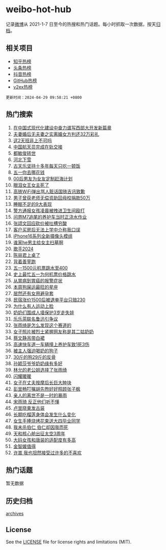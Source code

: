 # weibo-hot-hub

记录[微博](https://www.weibo.com)从 2021-1-7 日至今的热搜和热门话题。每小时抓取一次数据，按天[归档](archives)。

## 相关项目

- [知乎热榜](https://github.com/lonnyzhang423/zhihu-hot-hub)
- [头条热榜](https://github.com/lonnyzhang423/toutiao-hot-hub)
- [抖音热榜](https://github.com/lonnyzhang423/douyin-hot-hub)
- [GitHub热榜](https://github.com/lonnyzhang423/github-hot-hub)
- [v2ex热榜](https://github.com/lonnyzhang423/v2ex-hot-hub)


`更新时间：2024-04-29 09:58:21 +0800`

## 热门搜索

1. [在中国式现代化建设中奋力谱写西部大开发新篇章](https://m.weibo.cn/search?containerid=100103type%3D1%26t%3D10%26q%3D%23%E5%9C%A8%E4%B8%AD%E5%9B%BD%E5%BC%8F%E7%8E%B0%E4%BB%A3%E5%8C%96%E5%BB%BA%E8%AE%BE%E4%B8%AD%E5%A5%8B%E5%8A%9B%E8%B0%B1%E5%86%99%E8%A5%BF%E9%83%A8%E5%A4%A7%E5%BC%80%E5%8F%91%E6%96%B0%E7%AF%87%E7%AB%A0%23&stream_entry_id=51&isnewpage=1&extparam=seat%3D1%26stream_entry_id%3D51%26c_type%3D51%26dgr%3D0%26pos%3D0%26cate%3D10103%26q%3D%2523%25E5%259C%25A8%25E4%25B8%25AD%25E5%259B%25BD%25E5%25BC%258F%25E7%258E%25B0%25E4%25BB%25A3%25E5%258C%2596%25E5%25BB%25BA%25E8%25AE%25BE%25E4%25B8%25AD%25E5%25A5%258B%25E5%258A%259B%25E8%25B0%25B1%25E5%2586%2599%25E8%25A5%25BF%25E9%2583%25A8%25E5%25A4%25A7%25E5%25BC%2580%25E5%258F%2591%25E6%2596%25B0%25E7%25AF%2587%25E7%25AB%25A0%2523%26filter_type%3Drealtimehot%26display_time%3D1714355900%26pre_seqid%3D171435590065001490127)
1. [夫妻婚后无夫妻之实离婚女方判还32万彩礼](https://m.weibo.cn/search?containerid=100103type%3D1%26t%3D10%26q%3D%23%E5%A4%AB%E5%A6%BB%E5%A9%9A%E5%90%8E%E6%97%A0%E5%A4%AB%E5%A6%BB%E4%B9%8B%E5%AE%9E%E7%A6%BB%E5%A9%9A%E5%A5%B3%E6%96%B9%E5%88%A4%E8%BF%9832%E4%B8%87%E5%BD%A9%E7%A4%BC%23&stream_entry_id=31&isnewpage=1&extparam=seat%3D1%26stream_entry_id%3D31%26lcate%3D5001%26realpos%3D1%26filter_type%3Drealtimehot%26dgr%3D0%26c_type%3D31%26flag%3D2%26pos%3D0%26cate%3D5001%26q%3D%2523%25E5%25A4%25AB%25E5%25A6%25BB%25E5%25A9%259A%25E5%2590%258E%25E6%2597%25A0%25E5%25A4%25AB%25E5%25A6%25BB%25E4%25B9%258B%25E5%25AE%259E%25E7%25A6%25BB%25E5%25A9%259A%25E5%25A5%25B3%25E6%2596%25B9%25E5%2588%25A4%25E8%25BF%259832%25E4%25B8%2587%25E5%25BD%25A9%25E7%25A4%25BC%2523%26band_rank%3D1%26display_time%3D1714355900%26pre_seqid%3D171435590065001490127)
1. [这2天班非上不可吗](https://m.weibo.cn/search?containerid=100103type%3D1%26t%3D10%26q%3D%23%E8%BF%992%E5%A4%A9%E7%8F%AD%E9%9D%9E%E4%B8%8A%E4%B8%8D%E5%8F%AF%E5%90%97%23&stream_entry_id=31&isnewpage=1&extparam=seat%3D1%26stream_entry_id%3D31%26lcate%3D5001%26realpos%3D2%26filter_type%3Drealtimehot%26dgr%3D0%26c_type%3D31%26flag%3D2%26pos%3D1%26cate%3D5001%26q%3D%2523%25E8%25BF%25992%25E5%25A4%25A9%25E7%258F%25AD%25E9%259D%259E%25E4%25B8%258A%25E4%25B8%258D%25E5%258F%25AF%25E5%2590%2597%2523%26band_rank%3D2%26display_time%3D1714355900%26pre_seqid%3D171435590065001490127)
1. [中国航天员完成在轨交接](https://m.weibo.cn/search?containerid=100103type%3D1%26t%3D10%26q%3D%23%E4%B8%AD%E5%9B%BD%E8%88%AA%E5%A4%A9%E5%91%98%E5%AE%8C%E6%88%90%E5%9C%A8%E8%BD%A8%E4%BA%A4%E6%8E%A5%23&stream_entry_id=31&isnewpage=1&extparam=seat%3D1%26stream_entry_id%3D31%26lcate%3D5001%26realpos%3D3%26filter_type%3Drealtimehot%26dgr%3D0%26c_type%3D31%26flag%3D0%26pos%3D2%26cate%3D5001%26q%3D%2523%25E4%25B8%25AD%25E5%259B%25BD%25E8%2588%25AA%25E5%25A4%25A9%25E5%2591%2598%25E5%25AE%258C%25E6%2588%2590%25E5%259C%25A8%25E8%25BD%25A8%25E4%25BA%25A4%25E6%258E%25A5%2523%26band_rank%3D3%26display_time%3D1714355900%26pre_seqid%3D171435590065001490127)
1. [都敏俊转世](https://m.weibo.cn/search?containerid=100103type%3D1%26t%3D10%26q%3D%E9%83%BD%E6%95%8F%E4%BF%8A%E8%BD%AC%E4%B8%96&stream_entry_id=31&isnewpage=1&extparam=seat%3D1%26stream_entry_id%3D31%26lcate%3D5001%26realpos%3D4%26filter_type%3Drealtimehot%26dgr%3D0%26c_type%3D31%26flag%3D1%26pos%3D3%26cate%3D5001%26q%3D%25E9%2583%25BD%25E6%2595%258F%25E4%25BF%258A%25E8%25BD%25AC%25E4%25B8%2596%26band_rank%3D4%26display_time%3D1714355900%26pre_seqid%3D171435590065001490127)
1. [河北下雪](https://m.weibo.cn/search?containerid=100103type%3D1%26t%3D10%26q%3D%E6%B2%B3%E5%8C%97%E4%B8%8B%E9%9B%AA&stream_entry_id=31&isnewpage=1&extparam=seat%3D1%26stream_entry_id%3D31%26lcate%3D5001%26realpos%3D5%26filter_type%3Drealtimehot%26dgr%3D0%26c_type%3D31%26flag%3D1%26pos%3D4%26cate%3D5001%26q%3D%25E6%25B2%25B3%25E5%258C%2597%25E4%25B8%258B%25E9%259B%25AA%26band_rank%3D5%26display_time%3D1714355900%26pre_seqid%3D171435590065001490127)
1. [古天乐坚持十多年每天只吃一顿饭](https://m.weibo.cn/search?containerid=100103type%3D1%26t%3D10%26q%3D%23%E5%8F%A4%E5%A4%A9%E4%B9%90%E5%9D%9A%E6%8C%81%E5%8D%81%E5%A4%9A%E5%B9%B4%E6%AF%8F%E5%A4%A9%E5%8F%AA%E5%90%83%E4%B8%80%E9%A1%BF%E9%A5%AD%23&stream_entry_id=31&isnewpage=1&extparam=seat%3D1%26stream_entry_id%3D31%26lcate%3D5001%26realpos%3D6%26filter_type%3Drealtimehot%26dgr%3D0%26c_type%3D31%26flag%3D1%26pos%3D5%26cate%3D5001%26q%3D%2523%25E5%258F%25A4%25E5%25A4%25A9%25E4%25B9%2590%25E5%259D%259A%25E6%258C%2581%25E5%258D%2581%25E5%25A4%259A%25E5%25B9%25B4%25E6%25AF%258F%25E5%25A4%25A9%25E5%258F%25AA%25E5%2590%2583%25E4%25B8%2580%25E9%25A1%25BF%25E9%25A5%25AD%2523%26band_rank%3D6%26display_time%3D1714355900%26pre_seqid%3D171435590065001490127)
1. [五一你去哪花钱](https://m.weibo.cn/search?containerid=100103type%3D1%26t%3D10%26q%3D%23%E4%BA%94%E4%B8%80%E4%BD%A0%E5%8E%BB%E5%93%AA%E8%8A%B1%E9%92%B1%23&stream_entry_id=31&isnewpage=1&extparam=seat%3D1%26stream_entry_id%3D31%26lcate%3D5001%26dgr%3D0%26band_rank%3D7%26c_type%3D31%26is_ad_pos%3D1%26filter_type%3Drealtimehot%26pos%3D6%26cate%3D5001%26q%3D%2523%25E4%25BA%2594%25E4%25B8%2580%25E4%25BD%25A0%25E5%258E%25BB%25E5%2593%25AA%25E8%258A%25B1%25E9%2592%25B1%2523%26adid%3D234750%26display_time%3D1714355900%26pre_seqid%3D171435590065001490127)
1. [00后男友为女友定制赶海计划](https://m.weibo.cn/search?containerid=100103type%3D1%26t%3D10%26q%3D%2300%E5%90%8E%E7%94%B7%E5%8F%8B%E4%B8%BA%E5%A5%B3%E5%8F%8B%E5%AE%9A%E5%88%B6%E8%B5%B6%E6%B5%B7%E8%AE%A1%E5%88%92%23&stream_entry_id=31&isnewpage=1&extparam=seat%3D1%26stream_entry_id%3D31%26lcate%3D5001%26realpos%3D7%26filter_type%3Drealtimehot%26dgr%3D0%26c_type%3D31%26flag%3D1%26pos%3D7%26cate%3D5001%26q%3D%252300%25E5%2590%258E%25E7%2594%25B7%25E5%258F%258B%25E4%25B8%25BA%25E5%25A5%25B3%25E5%258F%258B%25E5%25AE%259A%25E5%2588%25B6%25E8%25B5%25B6%25E6%25B5%25B7%25E8%25AE%25A1%25E5%2588%2592%2523%26band_rank%3D7%26display_time%3D1714355900%26pre_seqid%3D171435590065001490127)
1. [眼泪女王女主死了](https://m.weibo.cn/search?containerid=100103type%3D1%26t%3D10%26q%3D%23%E7%9C%BC%E6%B3%AA%E5%A5%B3%E7%8E%8B%E5%A5%B3%E4%B8%BB%E6%AD%BB%E4%BA%86%23&stream_entry_id=31&isnewpage=1&extparam=seat%3D1%26stream_entry_id%3D31%26lcate%3D5001%26realpos%3D8%26filter_type%3Drealtimehot%26dgr%3D0%26c_type%3D31%26flag%3D2%26pos%3D8%26cate%3D5001%26q%3D%2523%25E7%259C%25BC%25E6%25B3%25AA%25E5%25A5%25B3%25E7%258E%258B%25E5%25A5%25B3%25E4%25B8%25BB%25E6%25AD%25BB%25E4%25BA%2586%2523%26band_rank%3D8%26display_time%3D1714355900%26pre_seqid%3D171435590065001490127)
1. [高铁WiFi弹出骂人脏话国铁吉讯致歉](https://m.weibo.cn/search?containerid=100103type%3D1%26t%3D10%26q%3D%23%E9%AB%98%E9%93%81WiFi%E5%BC%B9%E5%87%BA%E9%AA%82%E4%BA%BA%E8%84%8F%E8%AF%9D%E5%9B%BD%E9%93%81%E5%90%89%E8%AE%AF%E8%87%B4%E6%AD%89%23&stream_entry_id=31&isnewpage=1&extparam=seat%3D1%26stream_entry_id%3D31%26lcate%3D5001%26realpos%3D9%26filter_type%3Drealtimehot%26dgr%3D0%26c_type%3D31%26flag%3D0%26pos%3D9%26cate%3D5001%26q%3D%2523%25E9%25AB%2598%25E9%2593%2581WiFi%25E5%25BC%25B9%25E5%2587%25BA%25E9%25AA%2582%25E4%25BA%25BA%25E8%2584%258F%25E8%25AF%259D%25E5%259B%25BD%25E9%2593%2581%25E5%2590%2589%25E8%25AE%25AF%25E8%2587%25B4%25E6%25AD%2589%2523%26band_rank%3D9%26display_time%3D1714355900%26pre_seqid%3D171435590065001490127)
1. [男子曾获老师无偿资助回母校捐款50万](https://m.weibo.cn/search?containerid=100103type%3D1%26t%3D10%26q%3D%23%E7%94%B7%E5%AD%90%E6%9B%BE%E8%8E%B7%E8%80%81%E5%B8%88%E6%97%A0%E5%81%BF%E8%B5%84%E5%8A%A9%E5%9B%9E%E6%AF%8D%E6%A0%A1%E6%8D%90%E6%AC%BE50%E4%B8%87%23&stream_entry_id=31&isnewpage=1&extparam=seat%3D1%26stream_entry_id%3D31%26lcate%3D5001%26realpos%3D10%26filter_type%3Drealtimehot%26dgr%3D0%26c_type%3D31%26flag%3D32768%26pos%3D10%26cate%3D5001%26q%3D%2523%25E7%2594%25B7%25E5%25AD%2590%25E6%259B%25BE%25E8%258E%25B7%25E8%2580%2581%25E5%25B8%2588%25E6%2597%25A0%25E5%2581%25BF%25E8%25B5%2584%25E5%258A%25A9%25E5%259B%259E%25E6%25AF%258D%25E6%25A0%25A1%25E6%258D%2590%25E6%25AC%25BE50%25E4%25B8%2587%2523%26band_rank%3D10%26display_time%3D1714355900%26pre_seqid%3D171435590065001490127)
1. [睡眠不足的9大表现](https://m.weibo.cn/search?containerid=100103type%3D1%26t%3D10%26q%3D%23%E7%9D%A1%E7%9C%A0%E4%B8%8D%E8%B6%B3%E7%9A%849%E5%A4%A7%E8%A1%A8%E7%8E%B0%23&stream_entry_id=31&isnewpage=1&extparam=seat%3D1%26stream_entry_id%3D31%26lcate%3D5001%26realpos%3D11%26filter_type%3Drealtimehot%26dgr%3D0%26c_type%3D31%26flag%3D1%26pos%3D11%26cate%3D5001%26q%3D%2523%25E7%259D%25A1%25E7%259C%25A0%25E4%25B8%258D%25E8%25B6%25B3%25E7%259A%25849%25E5%25A4%25A7%25E8%25A1%25A8%25E7%258E%25B0%2523%26band_rank%3D11%26display_time%3D1714355900%26pre_seqid%3D171435590065001490127)
1. [警方通报女孩凌晨被拽进卫生间殴打](https://m.weibo.cn/search?containerid=100103type%3D1%26t%3D10%26q%3D%23%E8%AD%A6%E6%96%B9%E9%80%9A%E6%8A%A5%E5%A5%B3%E5%AD%A9%E5%87%8C%E6%99%A8%E8%A2%AB%E6%8B%BD%E8%BF%9B%E5%8D%AB%E7%94%9F%E9%97%B4%E6%AE%B4%E6%89%93%23&stream_entry_id=31&isnewpage=1&extparam=seat%3D1%26stream_entry_id%3D31%26lcate%3D5001%26realpos%3D12%26filter_type%3Drealtimehot%26dgr%3D0%26c_type%3D31%26flag%3D0%26pos%3D12%26cate%3D5001%26q%3D%2523%25E8%25AD%25A6%25E6%2596%25B9%25E9%2580%259A%25E6%258A%25A5%25E5%25A5%25B3%25E5%25AD%25A9%25E5%2587%258C%25E6%2599%25A8%25E8%25A2%25AB%25E6%258B%25BD%25E8%25BF%259B%25E5%258D%25AB%25E7%2594%259F%25E9%2597%25B4%25E6%25AE%25B4%25E6%2589%2593%2523%26band_rank%3D12%26display_time%3D1714355900%26pre_seqid%3D171435590065001490127)
1. [问界M7追尾的养护车当时正浇水作业](https://m.weibo.cn/search?containerid=100103type%3D1%26t%3D10%26q%3D%23%E9%97%AE%E7%95%8CM7%E8%BF%BD%E5%B0%BE%E7%9A%84%E5%85%BB%E6%8A%A4%E8%BD%A6%E5%BD%93%E6%97%B6%E6%AD%A3%E6%B5%87%E6%B0%B4%E4%BD%9C%E4%B8%9A%23&stream_entry_id=31&isnewpage=1&extparam=seat%3D1%26stream_entry_id%3D31%26lcate%3D5001%26realpos%3D13%26filter_type%3Drealtimehot%26dgr%3D0%26c_type%3D31%26flag%3D1%26pos%3D13%26cate%3D5001%26q%3D%2523%25E9%2597%25AE%25E7%2595%258CM7%25E8%25BF%25BD%25E5%25B0%25BE%25E7%259A%2584%25E5%2585%25BB%25E6%258A%25A4%25E8%25BD%25A6%25E5%25BD%2593%25E6%2597%25B6%25E6%25AD%25A3%25E6%25B5%2587%25E6%25B0%25B4%25E4%25BD%259C%25E4%25B8%259A%2523%26band_rank%3D13%26display_time%3D1714355900%26pre_seqid%3D171435590065001490127)
1. [张颂文回应砍价被吐槽穷酸](https://m.weibo.cn/search?containerid=100103type%3D1%26t%3D10%26q%3D%23%E5%BC%A0%E9%A2%82%E6%96%87%E5%9B%9E%E5%BA%94%E7%A0%8D%E4%BB%B7%E8%A2%AB%E5%90%90%E6%A7%BD%E7%A9%B7%E9%85%B8%23&stream_entry_id=31&isnewpage=1&extparam=seat%3D1%26stream_entry_id%3D31%26lcate%3D5001%26realpos%3D14%26filter_type%3Drealtimehot%26dgr%3D0%26c_type%3D31%26flag%3D0%26pos%3D14%26cate%3D5001%26q%3D%2523%25E5%25BC%25A0%25E9%25A2%2582%25E6%2596%2587%25E5%259B%259E%25E5%25BA%2594%25E7%25A0%258D%25E4%25BB%25B7%25E8%25A2%25AB%25E5%2590%2590%25E6%25A7%25BD%25E7%25A9%25B7%25E9%2585%25B8%2523%26band_rank%3D14%26display_time%3D1714355900%26pre_seqid%3D171435590065001490127)
1. [客户买房后无法上学中介称我口误](https://m.weibo.cn/search?containerid=100103type%3D1%26t%3D10%26q%3D%23%E5%AE%A2%E6%88%B7%E4%B9%B0%E6%88%BF%E5%90%8E%E6%97%A0%E6%B3%95%E4%B8%8A%E5%AD%A6%E4%B8%AD%E4%BB%8B%E7%A7%B0%E6%88%91%E5%8F%A3%E8%AF%AF%23&stream_entry_id=31&isnewpage=1&extparam=seat%3D1%26stream_entry_id%3D31%26lcate%3D5001%26realpos%3D15%26filter_type%3Drealtimehot%26dgr%3D0%26c_type%3D31%26flag%3D1%26pos%3D15%26cate%3D5001%26q%3D%2523%25E5%25AE%25A2%25E6%2588%25B7%25E4%25B9%25B0%25E6%2588%25BF%25E5%2590%258E%25E6%2597%25A0%25E6%25B3%2595%25E4%25B8%258A%25E5%25AD%25A6%25E4%25B8%25AD%25E4%25BB%258B%25E7%25A7%25B0%25E6%2588%2591%25E5%258F%25A3%25E8%25AF%25AF%2523%26band_rank%3D15%26display_time%3D1714355900%26pre_seqid%3D171435590065001490127)
1. [iPhone16系列全新摄像头模组](https://m.weibo.cn/search?containerid=100103type%3D1%26t%3D10%26q%3D%23iPhone16%E7%B3%BB%E5%88%97%E5%85%A8%E6%96%B0%E6%91%84%E5%83%8F%E5%A4%B4%E6%A8%A1%E7%BB%84%23&stream_entry_id=31&isnewpage=1&extparam=seat%3D1%26stream_entry_id%3D31%26lcate%3D5001%26realpos%3D16%26filter_type%3Drealtimehot%26dgr%3D0%26c_type%3D31%26flag%3D0%26pos%3D16%26cate%3D5001%26q%3D%2523iPhone16%25E7%25B3%25BB%25E5%2588%2597%25E5%2585%25A8%25E6%2596%25B0%25E6%2591%2584%25E5%2583%258F%25E5%25A4%25B4%25E6%25A8%25A1%25E7%25BB%2584%2523%26band_rank%3D16%26display_time%3D1714355900%26pre_seqid%3D171435590065001490127)
1. [谁家he男主给女主扫墓啊](https://m.weibo.cn/search?containerid=100103type%3D1%26t%3D10%26q%3D%23%E8%B0%81%E5%AE%B6he%E7%94%B7%E4%B8%BB%E7%BB%99%E5%A5%B3%E4%B8%BB%E6%89%AB%E5%A2%93%E5%95%8A%23&stream_entry_id=31&isnewpage=1&extparam=seat%3D1%26stream_entry_id%3D31%26lcate%3D5001%26realpos%3D17%26filter_type%3Drealtimehot%26dgr%3D0%26c_type%3D31%26flag%3D1%26pos%3D17%26cate%3D5001%26q%3D%2523%25E8%25B0%2581%25E5%25AE%25B6he%25E7%2594%25B7%25E4%25B8%25BB%25E7%25BB%2599%25E5%25A5%25B3%25E4%25B8%25BB%25E6%2589%25AB%25E5%25A2%2593%25E5%2595%258A%2523%26band_rank%3D17%26display_time%3D1714355900%26pre_seqid%3D171435590065001490127)
1. [歌手2024](https://m.weibo.cn/search?containerid=100103type%3D1%26t%3D10%26q%3D%E6%AD%8C%E6%89%8B2024&stream_entry_id=31&isnewpage=1&extparam=seat%3D1%26stream_entry_id%3D31%26lcate%3D5001%26realpos%3D18%26filter_type%3Drealtimehot%26dgr%3D0%26c_type%3D31%26flag%3D1%26pos%3D18%26cate%3D5001%26q%3D%25E6%25AD%258C%25E6%2589%258B2024%26band_rank%3D18%26display_time%3D1714355900%26pre_seqid%3D171435590065001490127)
1. [陈丽君上桌了](https://m.weibo.cn/search?containerid=100103type%3D1%26t%3D10%26q%3D%23%E9%99%88%E4%B8%BD%E5%90%9B%E4%B8%8A%E6%A1%8C%E4%BA%86%23&stream_entry_id=31&isnewpage=1&extparam=seat%3D1%26stream_entry_id%3D31%26lcate%3D5001%26realpos%3D19%26filter_type%3Drealtimehot%26dgr%3D0%26c_type%3D31%26flag%3D1%26pos%3D19%26cate%3D5001%26q%3D%2523%25E9%2599%2588%25E4%25B8%25BD%25E5%2590%259B%25E4%25B8%258A%25E6%25A1%258C%25E4%25BA%2586%2523%26band_rank%3D19%26display_time%3D1714355900%26pre_seqid%3D171435590065001490127)
1. [背着善宰跑](https://m.weibo.cn/search?containerid=100103type%3D1%26t%3D10%26q%3D%E8%83%8C%E7%9D%80%E5%96%84%E5%AE%B0%E8%B7%91&stream_entry_id=31&isnewpage=1&extparam=seat%3D1%26stream_entry_id%3D31%26lcate%3D5001%26realpos%3D20%26filter_type%3Drealtimehot%26dgr%3D0%26c_type%3D31%26flag%3D1%26pos%3D20%26cate%3D5001%26q%3D%25E8%2583%258C%25E7%259D%2580%25E5%2596%2584%25E5%25AE%25B0%25E8%25B7%2591%26band_rank%3D20%26display_time%3D1714355900%26pre_seqid%3D171435590065001490127)
1. [五一1500元机票跳水至400](https://m.weibo.cn/search?containerid=100103type%3D1%26t%3D10%26q%3D%23%E4%BA%94%E4%B8%801500%E5%85%83%E6%9C%BA%E7%A5%A8%E8%B7%B3%E6%B0%B4%E8%87%B3400%23&stream_entry_id=31&isnewpage=1&extparam=seat%3D1%26stream_entry_id%3D31%26lcate%3D5001%26realpos%3D21%26filter_type%3Drealtimehot%26dgr%3D0%26c_type%3D31%26flag%3D0%26pos%3D21%26cate%3D5001%26q%3D%2523%25E4%25BA%2594%25E4%25B8%25801500%25E5%2585%2583%25E6%259C%25BA%25E7%25A5%25A8%25E8%25B7%25B3%25E6%25B0%25B4%25E8%2587%25B3400%2523%26band_rank%3D21%26display_time%3D1714355900%26pre_seqid%3D171435590065001490127)
1. [史上最忙五一为何机票价格跳水](https://m.weibo.cn/search?containerid=100103type%3D1%26t%3D10%26q%3D%23%E5%8F%B2%E4%B8%8A%E6%9C%80%E5%BF%99%E4%BA%94%E4%B8%80%E4%B8%BA%E4%BD%95%E6%9C%BA%E7%A5%A8%E4%BB%B7%E6%A0%BC%E8%B7%B3%E6%B0%B4%23&stream_entry_id=31&isnewpage=1&extparam=seat%3D1%26stream_entry_id%3D31%26lcate%3D5001%26realpos%3D22%26filter_type%3Drealtimehot%26dgr%3D0%26c_type%3D31%26flag%3D0%26pos%3D22%26cate%3D5001%26q%3D%2523%25E5%258F%25B2%25E4%25B8%258A%25E6%259C%2580%25E5%25BF%2599%25E4%25BA%2594%25E4%25B8%2580%25E4%25B8%25BA%25E4%25BD%2595%25E6%259C%25BA%25E7%25A5%25A8%25E4%25BB%25B7%25E6%25A0%25BC%25E8%25B7%25B3%25E6%25B0%25B4%2523%26band_rank%3D22%26display_time%3D1714355900%26pre_seqid%3D171435590065001490127)
1. [从胃病到胃癌的报警症状](https://m.weibo.cn/search?containerid=100103type%3D1%26t%3D10%26q%3D%23%E4%BB%8E%E8%83%83%E7%97%85%E5%88%B0%E8%83%83%E7%99%8C%E7%9A%84%E6%8A%A5%E8%AD%A6%E7%97%87%E7%8A%B6%23&stream_entry_id=31&isnewpage=1&extparam=seat%3D1%26stream_entry_id%3D31%26lcate%3D5001%26realpos%3D23%26filter_type%3Drealtimehot%26dgr%3D0%26c_type%3D31%26flag%3D0%26pos%3D23%26cate%3D5001%26q%3D%2523%25E4%25BB%258E%25E8%2583%2583%25E7%2597%2585%25E5%2588%25B0%25E8%2583%2583%25E7%2599%258C%25E7%259A%2584%25E6%258A%25A5%25E8%25AD%25A6%25E7%2597%2587%25E7%258A%25B6%2523%26band_rank%3D23%26display_time%3D1714355900%26pre_seqid%3D171435590065001490127)
1. [本周狗屎运最旺的星座](https://m.weibo.cn/search?containerid=100103type%3D1%26t%3D10%26q%3D%E6%9C%AC%E5%91%A8%E7%8B%97%E5%B1%8E%E8%BF%90%E6%9C%80%E6%97%BA%E7%9A%84%E6%98%9F%E5%BA%A7&stream_entry_id=31&isnewpage=1&extparam=seat%3D1%26stream_entry_id%3D31%26lcate%3D5001%26realpos%3D24%26filter_type%3Drealtimehot%26dgr%3D0%26c_type%3D31%26flag%3D0%26pos%3D24%26cate%3D5001%26q%3D%25E6%259C%25AC%25E5%2591%25A8%25E7%258B%2597%25E5%25B1%258E%25E8%25BF%2590%25E6%259C%2580%25E6%2597%25BA%25E7%259A%2584%25E6%2598%259F%25E5%25BA%25A7%26band_rank%3D24%26display_time%3D1714355900%26pre_seqid%3D171435590065001490127)
1. [居然还有女用避孕套](https://m.weibo.cn/search?containerid=100103type%3D1%26t%3D10%26q%3D%E5%B1%85%E7%84%B6%E8%BF%98%E6%9C%89%E5%A5%B3%E7%94%A8%E9%81%BF%E5%AD%95%E5%A5%97&stream_entry_id=31&isnewpage=1&extparam=seat%3D1%26stream_entry_id%3D31%26lcate%3D5001%26realpos%3D25%26filter_type%3Drealtimehot%26dgr%3D0%26c_type%3D31%26flag%3D0%26pos%3D25%26cate%3D5001%26q%3D%25E5%25B1%2585%25E7%2584%25B6%25E8%25BF%2598%25E6%259C%2589%25E5%25A5%25B3%25E7%2594%25A8%25E9%2581%25BF%25E5%25AD%2595%25E5%25A5%2597%26band_rank%3D25%26display_time%3D1714355900%26pre_seqid%3D171435590065001490127)
1. [民宿涨价1500后被退单平台只赔230](https://m.weibo.cn/search?containerid=100103type%3D1%26t%3D10%26q%3D%23%E6%B0%91%E5%AE%BF%E6%B6%A8%E4%BB%B71500%E5%90%8E%E8%A2%AB%E9%80%80%E5%8D%95%E5%B9%B3%E5%8F%B0%E5%8F%AA%E8%B5%94230%23&stream_entry_id=31&isnewpage=1&extparam=seat%3D1%26stream_entry_id%3D31%26lcate%3D5001%26realpos%3D26%26filter_type%3Drealtimehot%26dgr%3D0%26c_type%3D31%26flag%3D0%26pos%3D26%26cate%3D5001%26q%3D%2523%25E6%25B0%2591%25E5%25AE%25BF%25E6%25B6%25A8%25E4%25BB%25B71500%25E5%2590%258E%25E8%25A2%25AB%25E9%2580%2580%25E5%258D%2595%25E5%25B9%25B3%25E5%258F%25B0%25E5%258F%25AA%25E8%25B5%2594230%2523%26band_rank%3D26%26display_time%3D1714355900%26pre_seqid%3D171435590065001490127)
1. [为什么有人运动上脸](https://m.weibo.cn/search?containerid=100103type%3D1%26t%3D10%26q%3D%23%E4%B8%BA%E4%BB%80%E4%B9%88%E6%9C%89%E4%BA%BA%E8%BF%90%E5%8A%A8%E4%B8%8A%E8%84%B8%23&stream_entry_id=31&isnewpage=1&extparam=seat%3D1%26stream_entry_id%3D31%26lcate%3D5001%26realpos%3D27%26filter_type%3Drealtimehot%26dgr%3D0%26c_type%3D31%26flag%3D1%26pos%3D27%26cate%3D5001%26q%3D%2523%25E4%25B8%25BA%25E4%25BB%2580%25E4%25B9%2588%25E6%259C%2589%25E4%25BA%25BA%25E8%25BF%2590%25E5%258A%25A8%25E4%25B8%258A%25E8%2584%25B8%2523%26band_rank%3D27%26display_time%3D1714355900%26pre_seqid%3D171435590065001490127)
1. [奶奶们围成人墙保护3岁走失娃](https://m.weibo.cn/search?containerid=100103type%3D1%26t%3D10%26q%3D%23%E5%A5%B6%E5%A5%B6%E4%BB%AC%E5%9B%B4%E6%88%90%E4%BA%BA%E5%A2%99%E4%BF%9D%E6%8A%A43%E5%B2%81%E8%B5%B0%E5%A4%B1%E5%A8%83%23&stream_entry_id=31&isnewpage=1&extparam=seat%3D1%26stream_entry_id%3D31%26lcate%3D5001%26realpos%3D28%26filter_type%3Drealtimehot%26dgr%3D0%26c_type%3D31%26flag%3D1%26pos%3D28%26cate%3D5001%26q%3D%2523%25E5%25A5%25B6%25E5%25A5%25B6%25E4%25BB%25AC%25E5%259B%25B4%25E6%2588%2590%25E4%25BA%25BA%25E5%25A2%2599%25E4%25BF%259D%25E6%258A%25A43%25E5%25B2%2581%25E8%25B5%25B0%25E5%25A4%25B1%25E5%25A8%2583%2523%26band_rank%3D28%26display_time%3D1714355900%26pre_seqid%3D171435590065001490127)
1. [乐乐茶联名鲁迅引争议](https://m.weibo.cn/search?containerid=100103type%3D1%26t%3D10%26q%3D%23%E4%B9%90%E4%B9%90%E8%8C%B6%E8%81%94%E5%90%8D%E9%B2%81%E8%BF%85%E5%BC%95%E4%BA%89%E8%AE%AE%23&stream_entry_id=31&isnewpage=1&extparam=seat%3D1%26stream_entry_id%3D31%26lcate%3D5001%26realpos%3D29%26filter_type%3Drealtimehot%26dgr%3D0%26c_type%3D31%26flag%3D1%26pos%3D29%26cate%3D5001%26q%3D%2523%25E4%25B9%2590%25E4%25B9%2590%25E8%258C%25B6%25E8%2581%2594%25E5%2590%258D%25E9%25B2%2581%25E8%25BF%2585%25E5%25BC%2595%25E4%25BA%2589%25E8%25AE%25AE%2523%26band_rank%3D29%26display_time%3D1714355900%26pre_seqid%3D171435590065001490127)
1. [张雨绮是怎么发现这个赛道的](https://m.weibo.cn/search?containerid=100103type%3D1%26t%3D10%26q%3D%23%E5%BC%A0%E9%9B%A8%E7%BB%AE%E6%98%AF%E6%80%8E%E4%B9%88%E5%8F%91%E7%8E%B0%E8%BF%99%E4%B8%AA%E8%B5%9B%E9%81%93%E7%9A%84%23&stream_entry_id=31&isnewpage=1&extparam=seat%3D1%26stream_entry_id%3D31%26lcate%3D5001%26realpos%3D30%26filter_type%3Drealtimehot%26dgr%3D0%26c_type%3D31%26flag%3D0%26pos%3D30%26cate%3D5001%26q%3D%2523%25E5%25BC%25A0%25E9%259B%25A8%25E7%25BB%25AE%25E6%2598%25AF%25E6%2580%258E%25E4%25B9%2588%25E5%258F%2591%25E7%258E%25B0%25E8%25BF%2599%25E4%25B8%25AA%25E8%25B5%259B%25E9%2581%2593%25E7%259A%2584%2523%26band_rank%3D30%26display_time%3D1714355900%26pre_seqid%3D171435590065001490127)
1. [女子照片被烈士紧握网友称是其二姑奶奶](https://m.weibo.cn/search?containerid=100103type%3D1%26t%3D10%26q%3D%23%E5%A5%B3%E5%AD%90%E7%85%A7%E7%89%87%E8%A2%AB%E7%83%88%E5%A3%AB%E7%B4%A7%E6%8F%A1%E7%BD%91%E5%8F%8B%E7%A7%B0%E6%98%AF%E5%85%B6%E4%BA%8C%E5%A7%91%E5%A5%B6%E5%A5%B6%23&stream_entry_id=31&isnewpage=1&extparam=seat%3D1%26stream_entry_id%3D31%26lcate%3D5001%26realpos%3D31%26filter_type%3Drealtimehot%26dgr%3D0%26c_type%3D31%26flag%3D1%26pos%3D31%26cate%3D5001%26q%3D%2523%25E5%25A5%25B3%25E5%25AD%2590%25E7%2585%25A7%25E7%2589%2587%25E8%25A2%25AB%25E7%2583%2588%25E5%25A3%25AB%25E7%25B4%25A7%25E6%258F%25A1%25E7%25BD%2591%25E5%258F%258B%25E7%25A7%25B0%25E6%2598%25AF%25E5%2585%25B6%25E4%25BA%258C%25E5%25A7%2591%25E5%25A5%25B6%25E5%25A5%25B6%2523%26band_rank%3D31%26display_time%3D1714355900%26pre_seqid%3D171435590065001490127)
1. [蔡文静吊带白裙](https://m.weibo.cn/search?containerid=100103type%3D1%26t%3D10%26q%3D%23%E8%94%A1%E6%96%87%E9%9D%99%E5%90%8A%E5%B8%A6%E7%99%BD%E8%A3%99%23&stream_entry_id=31&isnewpage=1&extparam=seat%3D1%26stream_entry_id%3D31%26lcate%3D5001%26realpos%3D32%26filter_type%3Drealtimehot%26dgr%3D0%26c_type%3D31%26flag%3D0%26pos%3D32%26cate%3D5001%26q%3D%2523%25E8%2594%25A1%25E6%2596%2587%25E9%259D%2599%25E5%2590%258A%25E5%25B8%25A6%25E7%2599%25BD%25E8%25A3%2599%2523%26band_rank%3D32%26display_time%3D1714355900%26pre_seqid%3D171435590065001490127)
1. [高速快车道一车辆撞上养护车致1死3伤](https://m.weibo.cn/search?containerid=100103type%3D1%26t%3D10%26q%3D%23%E9%AB%98%E9%80%9F%E5%BF%AB%E8%BD%A6%E9%81%93%E4%B8%80%E8%BD%A6%E8%BE%86%E6%92%9E%E4%B8%8A%E5%85%BB%E6%8A%A4%E8%BD%A6%E8%87%B41%E6%AD%BB3%E4%BC%A4%23&stream_entry_id=31&isnewpage=1&extparam=seat%3D1%26stream_entry_id%3D31%26lcate%3D5001%26realpos%3D33%26filter_type%3Drealtimehot%26dgr%3D0%26c_type%3D31%26flag%3D1%26pos%3D33%26cate%3D5001%26q%3D%2523%25E9%25AB%2598%25E9%2580%259F%25E5%25BF%25AB%25E8%25BD%25A6%25E9%2581%2593%25E4%25B8%2580%25E8%25BD%25A6%25E8%25BE%2586%25E6%2592%259E%25E4%25B8%258A%25E5%2585%25BB%25E6%258A%25A4%25E8%25BD%25A6%25E8%2587%25B41%25E6%25AD%25BB3%25E4%25BC%25A4%2523%26band_rank%3D33%26display_time%3D1714355900%26pre_seqid%3D171435590065001490127)
1. [被主人强迫喝奶的狗子](https://m.weibo.cn/search?containerid=100103type%3D1%26t%3D10%26q%3D%E8%A2%AB%E4%B8%BB%E4%BA%BA%E5%BC%BA%E8%BF%AB%E5%96%9D%E5%A5%B6%E7%9A%84%E7%8B%97%E5%AD%90&stream_entry_id=31&isnewpage=1&extparam=seat%3D1%26stream_entry_id%3D31%26lcate%3D5001%26realpos%3D34%26filter_type%3Drealtimehot%26dgr%3D0%26c_type%3D31%26flag%3D0%26pos%3D34%26cate%3D5001%26q%3D%25E8%25A2%25AB%25E4%25B8%25BB%25E4%25BA%25BA%25E5%25BC%25BA%25E8%25BF%25AB%25E5%2596%259D%25E5%25A5%25B6%25E7%259A%2584%25E7%258B%2597%25E5%25AD%2590%26band_rank%3D34%26display_time%3D1714355900%26pre_seqid%3D171435590065001490127)
1. [30斤的狗29斤的反骨](https://m.weibo.cn/search?containerid=100103type%3D1%26t%3D10%26q%3D30%E6%96%A4%E7%9A%84%E7%8B%9729%E6%96%A4%E7%9A%84%E5%8F%8D%E9%AA%A8&stream_entry_id=31&isnewpage=1&extparam=seat%3D1%26stream_entry_id%3D31%26lcate%3D5001%26realpos%3D35%26filter_type%3Drealtimehot%26dgr%3D0%26c_type%3D31%26flag%3D0%26pos%3D35%26cate%3D5001%26q%3D30%25E6%2596%25A4%25E7%259A%2584%25E7%258B%259729%25E6%2596%25A4%25E7%259A%2584%25E5%258F%258D%25E9%25AA%25A8%26band_rank%3D35%26display_time%3D1714355900%26pre_seqid%3D171435590065001490127)
1. [孙颖莎爷爷奶奶缘有多好](https://m.weibo.cn/search?containerid=100103type%3D1%26t%3D10%26q%3D%23%E5%AD%99%E9%A2%96%E8%8E%8E%E7%88%B7%E7%88%B7%E5%A5%B6%E5%A5%B6%E7%BC%98%E6%9C%89%E5%A4%9A%E5%A5%BD%23&stream_entry_id=31&isnewpage=1&extparam=seat%3D1%26stream_entry_id%3D31%26lcate%3D5001%26realpos%3D36%26filter_type%3Drealtimehot%26dgr%3D0%26c_type%3D31%26flag%3D0%26pos%3D36%26cate%3D5001%26q%3D%2523%25E5%25AD%2599%25E9%25A2%2596%25E8%258E%258E%25E7%2588%25B7%25E7%2588%25B7%25E5%25A5%25B6%25E5%25A5%25B6%25E7%25BC%2598%25E6%259C%2589%25E5%25A4%259A%25E5%25A5%25BD%2523%26band_rank%3D36%26display_time%3D1714355900%26pre_seqid%3D171435590065001490127)
1. [林允的老公姐选择了张雨绮](https://m.weibo.cn/search?containerid=100103type%3D1%26t%3D10%26q%3D%23%E6%9E%97%E5%85%81%E7%9A%84%E8%80%81%E5%85%AC%E5%A7%90%E9%80%89%E6%8B%A9%E4%BA%86%E5%BC%A0%E9%9B%A8%E7%BB%AE%23&stream_entry_id=31&isnewpage=1&extparam=seat%3D1%26stream_entry_id%3D31%26lcate%3D5001%26realpos%3D37%26filter_type%3Drealtimehot%26dgr%3D0%26c_type%3D31%26flag%3D1%26pos%3D37%26cate%3D5001%26q%3D%2523%25E6%259E%2597%25E5%2585%2581%25E7%259A%2584%25E8%2580%2581%25E5%2585%25AC%25E5%25A7%2590%25E9%2580%2589%25E6%258B%25A9%25E4%25BA%2586%25E5%25BC%25A0%25E9%259B%25A8%25E7%25BB%25AE%2523%26band_rank%3D37%26display_time%3D1714355900%26pre_seqid%3D171435590065001490127)
1. [闪耀暖暖](https://m.weibo.cn/search?containerid=100103type%3D1%26t%3D10%26q%3D%E9%97%AA%E8%80%80%E6%9A%96%E6%9A%96&stream_entry_id=31&isnewpage=1&extparam=seat%3D1%26stream_entry_id%3D31%26lcate%3D5001%26realpos%3D38%26filter_type%3Drealtimehot%26dgr%3D0%26c_type%3D31%26flag%3D1%26pos%3D38%26cate%3D5001%26q%3D%25E9%2597%25AA%25E8%2580%2580%25E6%259A%2596%25E6%259A%2596%26band_rank%3D38%26display_time%3D1714355900%26pre_seqid%3D171435590065001490127)
1. [女子在丈夫按摩后长巨大肿块](https://m.weibo.cn/search?containerid=100103type%3D1%26t%3D10%26q%3D%23%E5%A5%B3%E5%AD%90%E5%9C%A8%E4%B8%88%E5%A4%AB%E6%8C%89%E6%91%A9%E5%90%8E%E9%95%BF%E5%B7%A8%E5%A4%A7%E8%82%BF%E5%9D%97%23&stream_entry_id=31&isnewpage=1&extparam=seat%3D1%26stream_entry_id%3D31%26lcate%3D5001%26realpos%3D39%26filter_type%3Drealtimehot%26dgr%3D0%26c_type%3D31%26flag%3D0%26pos%3D39%26cate%3D5001%26q%3D%2523%25E5%25A5%25B3%25E5%25AD%2590%25E5%259C%25A8%25E4%25B8%2588%25E5%25A4%25AB%25E6%258C%2589%25E6%2591%25A9%25E5%2590%258E%25E9%2595%25BF%25E5%25B7%25A8%25E5%25A4%25A7%25E8%2582%25BF%25E5%259D%2597%2523%26band_rank%3D39%26display_time%3D1714355900%26pre_seqid%3D171435590065001490127)
1. [彭昱畅叮嘱胡先煦好好照顾张子枫](https://m.weibo.cn/search?containerid=100103type%3D1%26t%3D10%26q%3D%23%E5%BD%AD%E6%98%B1%E7%95%85%E5%8F%AE%E5%98%B1%E8%83%A1%E5%85%88%E7%85%A6%E5%A5%BD%E5%A5%BD%E7%85%A7%E9%A1%BE%E5%BC%A0%E5%AD%90%E6%9E%AB%23&stream_entry_id=31&isnewpage=1&extparam=seat%3D1%26stream_entry_id%3D31%26lcate%3D5001%26realpos%3D40%26filter_type%3Drealtimehot%26dgr%3D0%26c_type%3D31%26flag%3D1%26pos%3D40%26cate%3D5001%26q%3D%2523%25E5%25BD%25AD%25E6%2598%25B1%25E7%2595%2585%25E5%258F%25AE%25E5%2598%25B1%25E8%2583%25A1%25E5%2585%2588%25E7%2585%25A6%25E5%25A5%25BD%25E5%25A5%25BD%25E7%2585%25A7%25E9%25A1%25BE%25E5%25BC%25A0%25E5%25AD%2590%25E6%259E%25AB%2523%26band_rank%3D40%26display_time%3D1714355900%26pre_seqid%3D171435590065001490127)
1. [亲人的离世不是一时的暴雨](https://m.weibo.cn/search?containerid=100103type%3D1%26t%3D10%26q%3D%E4%BA%B2%E4%BA%BA%E7%9A%84%E7%A6%BB%E4%B8%96%E4%B8%8D%E6%98%AF%E4%B8%80%E6%97%B6%E7%9A%84%E6%9A%B4%E9%9B%A8&stream_entry_id=31&isnewpage=1&extparam=seat%3D1%26stream_entry_id%3D31%26lcate%3D5001%26realpos%3D41%26filter_type%3Drealtimehot%26dgr%3D0%26c_type%3D31%26flag%3D1%26pos%3D41%26cate%3D5001%26q%3D%25E4%25BA%25B2%25E4%25BA%25BA%25E7%259A%2584%25E7%25A6%25BB%25E4%25B8%2596%25E4%25B8%258D%25E6%2598%25AF%25E4%25B8%2580%25E6%2597%25B6%25E7%259A%2584%25E6%259A%25B4%25E9%259B%25A8%26band_rank%3D41%26display_time%3D1714355900%26pre_seqid%3D171435590065001490127)
1. [宋雨琦 反正他们听不懂](https://m.weibo.cn/search?containerid=100103type%3D1%26t%3D10%26q%3D%E5%AE%8B%E9%9B%A8%E7%90%A6+%E5%8F%8D%E6%AD%A3%E4%BB%96%E4%BB%AC%E5%90%AC%E4%B8%8D%E6%87%82&stream_entry_id=31&isnewpage=1&extparam=seat%3D1%26stream_entry_id%3D31%26lcate%3D5001%26realpos%3D42%26filter_type%3Drealtimehot%26dgr%3D0%26c_type%3D31%26flag%3D0%26pos%3D42%26cate%3D5001%26q%3D%25E5%25AE%258B%25E9%259B%25A8%25E7%2590%25A6%2520%25E5%258F%258D%25E6%25AD%25A3%25E4%25BB%2596%25E4%25BB%25AC%25E5%2590%25AC%25E4%25B8%258D%25E6%2587%2582%26band_rank%3D42%26display_time%3D1714355900%26pre_seqid%3D171435590065001490127)
1. [卢昱晓束发古装](https://m.weibo.cn/search?containerid=100103type%3D1%26t%3D10%26q%3D%23%E5%8D%A2%E6%98%B1%E6%99%93%E6%9D%9F%E5%8F%91%E5%8F%A4%E8%A3%85%23&stream_entry_id=31&isnewpage=1&extparam=seat%3D1%26stream_entry_id%3D31%26lcate%3D5001%26realpos%3D43%26filter_type%3Drealtimehot%26dgr%3D0%26c_type%3D31%26flag%3D1%26pos%3D43%26cate%3D5001%26q%3D%2523%25E5%258D%25A2%25E6%2598%25B1%25E6%2599%2593%25E6%259D%259F%25E5%258F%2591%25E5%258F%25A4%25E8%25A3%2585%2523%26band_rank%3D43%26display_time%3D1714355900%26pre_seqid%3D171435590065001490127)
1. [长期吃榴莲身体会发生什么变化](https://m.weibo.cn/search?containerid=100103type%3D1%26t%3D10%26q%3D%23%E9%95%BF%E6%9C%9F%E5%90%83%E6%A6%B4%E8%8E%B2%E8%BA%AB%E4%BD%93%E4%BC%9A%E5%8F%91%E7%94%9F%E4%BB%80%E4%B9%88%E5%8F%98%E5%8C%96%23&stream_entry_id=31&isnewpage=1&extparam=seat%3D1%26stream_entry_id%3D31%26lcate%3D5001%26realpos%3D44%26filter_type%3Drealtimehot%26dgr%3D0%26c_type%3D31%26flag%3D0%26pos%3D44%26cate%3D5001%26q%3D%2523%25E9%2595%25BF%25E6%259C%259F%25E5%2590%2583%25E6%25A6%25B4%25E8%258E%25B2%25E8%25BA%25AB%25E4%25BD%2593%25E4%25BC%259A%25E5%258F%2591%25E7%2594%259F%25E4%25BB%2580%25E4%25B9%2588%25E5%258F%2598%25E5%258C%2596%2523%26band_rank%3D44%26display_time%3D1714355900%26pre_seqid%3D171435590065001490127)
1. [女生手捧烧烤花束送大四毕业同学](https://m.weibo.cn/search?containerid=100103type%3D1%26t%3D10%26q%3D%23%E5%A5%B3%E7%94%9F%E6%89%8B%E6%8D%A7%E7%83%A7%E7%83%A4%E8%8A%B1%E6%9D%9F%E9%80%81%E5%A4%A7%E5%9B%9B%E6%AF%95%E4%B8%9A%E5%90%8C%E5%AD%A6%23&stream_entry_id=31&isnewpage=1&extparam=seat%3D1%26stream_entry_id%3D31%26lcate%3D5001%26realpos%3D45%26filter_type%3Drealtimehot%26dgr%3D0%26c_type%3D31%26flag%3D1%26pos%3D45%26cate%3D5001%26q%3D%2523%25E5%25A5%25B3%25E7%2594%259F%25E6%2589%258B%25E6%258D%25A7%25E7%2583%25A7%25E7%2583%25A4%25E8%258A%25B1%25E6%259D%259F%25E9%2580%2581%25E5%25A4%25A7%25E5%259B%259B%25E6%25AF%2595%25E4%25B8%259A%25E5%2590%258C%25E5%25AD%25A6%2523%26band_rank%3D45%26display_time%3D1714355900%26pre_seqid%3D171435590065001490127)
1. [我未杀伯仁 伯仁却因我而死](https://m.weibo.cn/search?containerid=100103type%3D1%26t%3D10%26q%3D%E6%88%91%E6%9C%AA%E6%9D%80%E4%BC%AF%E4%BB%81+%E4%BC%AF%E4%BB%81%E5%8D%B4%E5%9B%A0%E6%88%91%E8%80%8C%E6%AD%BB&stream_entry_id=31&isnewpage=1&extparam=seat%3D1%26stream_entry_id%3D31%26lcate%3D5001%26realpos%3D46%26filter_type%3Drealtimehot%26dgr%3D0%26c_type%3D31%26flag%3D0%26pos%3D46%26cate%3D5001%26q%3D%25E6%2588%2591%25E6%259C%25AA%25E6%259D%2580%25E4%25BC%25AF%25E4%25BB%2581%2520%25E4%25BC%25AF%25E4%25BB%2581%25E5%258D%25B4%25E5%259B%25A0%25E6%2588%2591%25E8%2580%258C%25E6%25AD%25BB%26band_rank%3D46%26display_time%3D1714355900%26pre_seqid%3D171435590065001490127)
1. [天和核心舱出征太空3周年](https://m.weibo.cn/search?containerid=100103type%3D1%26t%3D10%26q%3D%23%E5%A4%A9%E5%92%8C%E6%A0%B8%E5%BF%83%E8%88%B1%E5%87%BA%E5%BE%81%E5%A4%AA%E7%A9%BA3%E5%91%A8%E5%B9%B4%23&stream_entry_id=31&isnewpage=1&extparam=seat%3D1%26stream_entry_id%3D31%26lcate%3D5001%26realpos%3D47%26filter_type%3Drealtimehot%26dgr%3D0%26c_type%3D31%26flag%3D1%26pos%3D47%26cate%3D5001%26q%3D%2523%25E5%25A4%25A9%25E5%2592%258C%25E6%25A0%25B8%25E5%25BF%2583%25E8%2588%25B1%25E5%2587%25BA%25E5%25BE%2581%25E5%25A4%25AA%25E7%25A9%25BA3%25E5%2591%25A8%25E5%25B9%25B4%2523%26band_rank%3D47%26display_time%3D1714355900%26pre_seqid%3D171435590065001490127)
1. [大码女孩和唐装的适配度有多高](https://m.weibo.cn/search?containerid=100103type%3D1%26t%3D10%26q%3D%23%E5%A4%A7%E7%A0%81%E5%A5%B3%E5%AD%A9%E5%92%8C%E5%94%90%E8%A3%85%E7%9A%84%E9%80%82%E9%85%8D%E5%BA%A6%E6%9C%89%E5%A4%9A%E9%AB%98%23&stream_entry_id=31&isnewpage=1&extparam=seat%3D1%26stream_entry_id%3D31%26lcate%3D5001%26realpos%3D48%26filter_type%3Drealtimehot%26dgr%3D0%26c_type%3D31%26flag%3D1%26pos%3D48%26cate%3D5001%26q%3D%2523%25E5%25A4%25A7%25E7%25A0%2581%25E5%25A5%25B3%25E5%25AD%25A9%25E5%2592%258C%25E5%2594%2590%25E8%25A3%2585%25E7%259A%2584%25E9%2580%2582%25E9%2585%258D%25E5%25BA%25A6%25E6%259C%2589%25E5%25A4%259A%25E9%25AB%2598%2523%26band_rank%3D48%26display_time%3D1714355900%26pre_seqid%3D171435590065001490127)
1. [金智媛值得](https://m.weibo.cn/search?containerid=100103type%3D1%26t%3D10%26q%3D%E9%87%91%E6%99%BA%E5%AA%9B%E5%80%BC%E5%BE%97&stream_entry_id=31&isnewpage=1&extparam=seat%3D1%26stream_entry_id%3D31%26lcate%3D5001%26realpos%3D49%26filter_type%3Drealtimehot%26dgr%3D0%26c_type%3D31%26flag%3D0%26pos%3D49%26cate%3D5001%26q%3D%25E9%2587%2591%25E6%2599%25BA%25E5%25AA%259B%25E5%2580%25BC%25E5%25BE%2597%26band_rank%3D49%26display_time%3D1714355900%26pre_seqid%3D171435590065001490127)
1. [许嵩 我也坦然接受过许多的不喜欢](https://m.weibo.cn/search?containerid=100103type%3D1%26t%3D10%26q%3D%E8%AE%B8%E5%B5%A9+%E6%88%91%E4%B9%9F%E5%9D%A6%E7%84%B6%E6%8E%A5%E5%8F%97%E8%BF%87%E8%AE%B8%E5%A4%9A%E7%9A%84%E4%B8%8D%E5%96%9C%E6%AC%A2&stream_entry_id=31&isnewpage=1&extparam=seat%3D1%26stream_entry_id%3D31%26lcate%3D5001%26realpos%3D50%26filter_type%3Drealtimehot%26dgr%3D0%26c_type%3D31%26flag%3D1%26pos%3D50%26cate%3D5001%26q%3D%25E8%25AE%25B8%25E5%25B5%25A9%2520%25E6%2588%2591%25E4%25B9%259F%25E5%259D%25A6%25E7%2584%25B6%25E6%258E%25A5%25E5%258F%2597%25E8%25BF%2587%25E8%25AE%25B8%25E5%25A4%259A%25E7%259A%2584%25E4%25B8%258D%25E5%2596%259C%25E6%25AC%25A2%26band_rank%3D50%26display_time%3D1714355900%26pre_seqid%3D171435590065001490127)

## 热门话题

暂无数据

## 历史归档

[archives](archives)

## License

See the [LICENSE](LICENSE) file for license rights and limitations (MIT).
